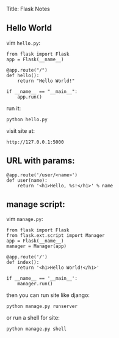 Title: Flask Notes

## Hello World
vim `hello.py`:

    from flask import Flask
    app = Flask(__name__)

    @app.route("/")
    def hello():
        return "Hello World!"

    if __name__ == "__main__":
        app.run()

run it:

    python hello.py

visit site at:

    http://127.0.0.1:5000

## URL with params:

    @app.route('/user/<name>')
    def user(name):
        return '<h1>Hello, %s!</h1>' % name

## manage script:
vim `manage.py`:

    from flask import Flask
    from flask.ext.script import Manager
    app = Flask(__name__)
    manager = Manager(app)

    @app.route('/')
    def index():
        return '<h1>Hello World!</h1>'

    if __name__ == '__main__':
        manager.run()

then you can run site like django:

    python manage.py runserver

or run a shell for site:

    python manage.py shell

